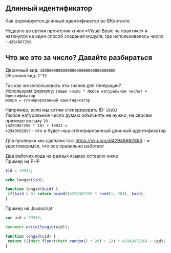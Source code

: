 ## Длинный идентификатор

Как формируется длинный идентификатор во ВКонтакте

Недавно во время прочтения книги «Visual Basic на практике» я наткнулся на один способ создания модуля, где использовалось число - <code>4294967296</code> 

## Что же это за число? Давайте разбираться
 
Двоичный вид: <code>100000000000000000000000000000000</code><br>
Обычный вид: <code>2^32</code>

Так как же использовать эти знания для генерации? <br>
Используем формулу: <code>(Наше число * Любое натуральное число) + Идентификатор юзера = Сгенерированный идентификатор</code>

Например, если мы хотим сгенерировать ID: <code>19933</code> <br>
Любое натуральное число думаю объяснять не нужно, на свосем примере возьму <code>10</code> <br>
<code>(4294967296 * 10) + 19933 = 42949692893</code> - это и будет наш сгенерированный длинный идентификатор <br>

Для проверки мы сделаем так: https://vk.com/id42949692893 - и удостоверимся, что все правильно работает

Два рабочих кода на разных языках оставлю ниже <br>
Пример на PHP

``` php
$id = 19933;

echo longid($id);

function longid($uid) {
 if($uid > 0) return bcadd((4294967296 * rand(1, 20)), $uid);
}

```
Пример на Javascript
``` javascript 
var uid = 19933;

document.write(longid(uid));

function longid(uid) {
 return (((Math.floor((Math.random() * 20) + 1)) * 4294967296) + uid);
}

```
